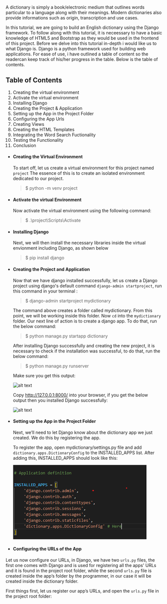 A dictionary is simply a book/electronic medium that outlines words particular to a language along with their meanings. Modern dictionaries also provide informations such as origin, transcription and use cases.

In this tutorial, we are going to build an English dictionary using the Django framework. To follow along with this tutorial, it is neceessary to have a basic knowledge of HTML5 and Bootstrap as they would be used in the frontend of this project. Before we delve into this tutorial in-depth i would like us to what Django is. Django is a python framework used for building web applications. For ease of use, i have outlined a table of content so the readercan keep track of his/her progress in the table. Below is the table of contents.

## Table of Contents

1. Creating the virtual environment
2. Activate the virtual environment
3. Installing Django
4. Creating the Project & Application
5. Setting up the App in the Project Folder
6. Configuring the App Urls
7. Creating Views
8. Creating the HTML Templates
9. Integrating the Word Search Fuctionality
10. Testing the Functionality
11. Conclusion

- #### Creating the Virtual Environment

  To start off, let us create a virtual environment for this project named `project` The essence of this is to create an isolated environment dedicated to our project.

  > $ python -m venv project

- #### Activate the virtual Environment

  Now activate the virtual environment using the following command:

  > $ .\project\Scripts\Activate

- #### Installing Django

  Next, we will then install the necessary libraries inside the virtual envionment including Django, as shown below

  > $ pip install django

- #### Creating the Project and Application

  Now that we have django installed successfully, let us create a Django project using django's default command `django-admin startproject`, run this command in your terminal :

  > $ django-admin startproject mydictionary

  The command above creates a folder called mydictionary. From this point, we will be working inside this folder. Now `cd` into the `mydictionary` folder. Our next line of action is to create a django app. To do that, run the below command:

  > $ python manage.py startapp dictionary

  After installing Django successfully and creating the new project, it is necessary to check if the installation was successful, to do that, run the below command:

  > $ python manage.py runserver

  Make sure you get this output:

  ![alt text](https://www.thepythoncode.com/media/articles/build-dictionary-app-with-django-and-pydictionary-api-python/python_manage.py_runserver.png)

  Copy http://127.0.0.1:8000/ into your browser, if you get the below output then you installed Django successfully:

  ![alt text](https://www.thepythoncode.com/media/articles/build-dictionary-app-with-django-and-pydictionary-api-python/Django_installed.png)



- #### Setting up the App in the Project Folder
  Next, we’ll need to let Django know about the dictionary app we just created. We do this by registering the app.

  To register the app, open mydictionary/settings.py file and add `dictionary.apps.DictionaryConfig` to the INSTALLED_APPS list. After adding this, INSTALLED_APPS should look like this:

  ![alt text](/static/Screenshot%202022-07-06%20224741.png)


- #### Configuring the URLs of the App
Let us now configure our URLs, in Django, we have two `urls.py` files, the first one comes with Django and is used for registering all the apps' URLs and it is found in the project root folder, while the second `urls.py` file is created inside the app’s folder by the programmer, in our case it will be created inside the dictionary folder.

First things first, let us register our app’s URLs, and open the `urls.py` file in the project root folder:
